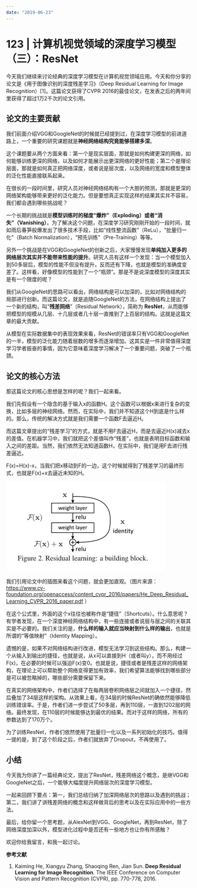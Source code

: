```yaml
---
date: "2019-06-23"
---  
```

      
# 123 | 计算机视觉领域的深度学习模型（三）：ResNet
今天我们继续来讨论经典的深度学习模型在计算机视觉领域应用。今天和你分享的论文是《用于图像识别的深度残差学习》（Deep Residual Learning for Image Recognition）\[1\]。这篇论文获得了CVPR 2016的最佳论文，在发表之后的两年间里获得了超过1万2千次的论文引用。

## 论文的主要贡献

我们前面介绍VGG和GoogleNet的时候就已经提到过，在深度学习模型的前进道路上，一个重要的研究课题就是**神经网络结构究竟能够搭建多深**。

这个课题要从两个方面来看：第一个是现实层面，那就是如何构建更深的网络，如何能够训练更深的网络，以及如何才能展示出更深网络的更好性能；第二个是理论层面，那就是如何真正把网络深度，或者说是层次度，以及网络的宽度和模型整体的泛化性能直接联系起来。

在很长的一段时间里，研究人员对神经网络结构有一个大胆的预测，那就是更深的网络架构能够带来更好的泛化能力。但是要想真正实现这样的结果其实并不容易，我们都会遇到哪些挑战呢？

一个长期的挑战就是**模型训练时的梯度“爆炸”（Exploding）或者“消失”（Vanishing）**。为了解决这个问题，在深度学习研究刚刚开始的一段时间，就如雨后春笋般爆发出了很多技术手段，比如“线性整流函数”（ReLu），“批量归一化”（Batch Normalization），“预先训练”（Pre-Training）等等。

<!-- [[[read_end]]] -->

另外一个挑战是在VGG和GoogleNet的创新之后，大家慢慢发现**单纯加入更多的网络层次其实并不能带来性能的提升**。研究人员有这样一个发现：当一个模型加入到50多层后，模型的性能不但没有提升，反而还有下降，也就是模型的准确度变差了。这样看，好像模型的性能到了一个“瓶颈”。那是不是说深度模型的深度其实是有一个限度的呢？

我们从GoogleNet的思路可以看出，网络结构是可以加深的，比如对网络结构的局部进行创新。而这篇论文，就是追随GoogleNet的方法，在网络结构上提出了一个新的结构，叫“**残差网络**”（Residual Network），简称为 **ResNet**，从而能够把模型的规模从几层、十几层或者几十层一直推到了上百层的结构。这就是这篇文章的最大贡献。

从模型在实际数据集中的表现效果来看，ResNet的错误率只有VGG和GoogleNet的一半，模型的泛化能力随着层数的增多而逐渐增加。这其实是一件非常值得深度学习学者振奋的事情，因为它意味着深度学习解决了一个重要问题，突破了一个瓶颈。

## 论文的核心方法

那这篇论文的核心思想是怎样的呢？我们一起来看。

我们先假设有一个隐含的基于输入x的函数H。这个函数可以根据x来进行复杂的变换，比如多层的神经网络。然而，在实际中，我们并不知道这个H到底是什么样的。那么，传统的解决方式就是我们需要一个函数F去逼近H。

而这篇文章提出的“残差学习”的方式，就是不用F去逼近H，而是去逼近H\(x\)减去x的差值。在机器学习中，我们就把这个差值叫作“残差”，也就是表明目标函数和输入之间的差距。当然，我们依然无法知道函数H，在实际中，我们是用F去进行残差逼近。

F\(x\)=H\(x\)-x，当我们把x移动到F的一边，这个时候就得到了残差学习的最终形式，也就是F\(x\)+x去逼近未知的H。

![](./httpsstatic001geekbangorgresourceimage7bcf7b6ec9405504bc25042366ea0e9e92cf.png)

我们引用论文中的插图来看这个问题，就会更加直观。（图片来源：<https://www.cv-foundation.org/openaccess/content_cvpr_2016/papers/He_Deep_Residual_Learning_CVPR_2016_paper.pdf> ）

在这个公式里，外面的这个x往往也被称作是“捷径”（Shortcuts）。什么意思呢？有学者发现，在一个深度神经网络结构中，有一些连接或者说层与层之间的关联其实是不必要的。我们关注的是，**什么样的输入就应当映射到什么样的输出**，也就是所谓的“等值映射”（Identity Mapping）。

遗憾的是，如果不对网络结构进行改进，模型无法学习到这些结构。那么，构建一个从输入到输出的捷径，也就是说，从x可以直接到H（或者叫y），而不用经过F\(x\)，在必要的时候可以强迫F\(x\)变0。也就是说，捷径或者是残差这样的网络架构，在理论上可以帮助整个网络变得更加有效率，我们希望算法能够找到哪些部分是可以被忽略掉的，哪些部分需要保留下来。

在真实的网络架构中，作者们选择了在每两层卷积网络层之间就加入一个捷径，然后叠加了34层这样的架构。从效果上看，在34层的时候ResNet的确依然能够降低训练错误率。于是，作者们进一步尝试了50多层，再到110层，一直到1202层的网络。最终发现，在110层的时候能够达到最优的结果。而对于这样的网络，所有的参数达到了170万个。

为了训练ResNet，作者们依然使用了批量归一化以及一系列初始化的技巧。值得一提的是，到了这个阶段之后，作者们就放弃了Dropout，不再使用了。

## 小结

今天我为你讲了一篇经典论文，提出了ResNet，残差网络这个概念，是继VGG和GoogleNet之后，一个能够大幅度提升网络层次的深度学习模型。

一起来回顾下要点：第一，我们总结归纳了加深网络层次的思路以及遇到的挑战；第二，我们讲了讲残差网络的概念和这样做背后的思考以及在实际应用中的一些方法。

最后，给你留一个思考题，从AlexNet到VGG、GoogleNet，再到ResNet，除了网络深度加深以外，模型进化过程中是否还有一些地方也让你有所感触？

欢迎你给我留言，和我一起讨论。

**参考文献**

1.  Kaiming He, Xiangyu Zhang, Shaoqing Ren, Jian Sun. **Deep Residual Learning for Image Recognition**. The IEEE Conference on Computer Vision and Pattern Recognition \(CVPR\), pp. 770-778, 2016.